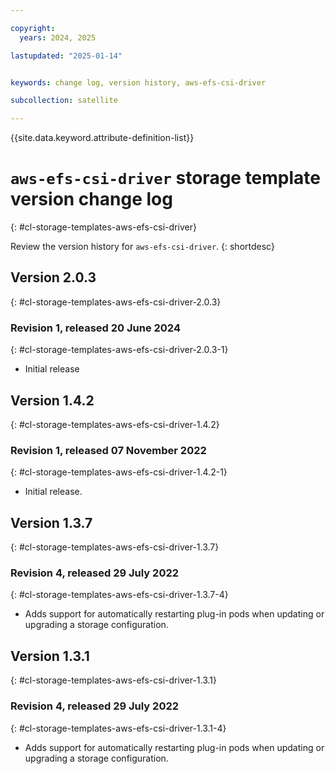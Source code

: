 ```yaml
---

copyright:
  years: 2024, 2025

lastupdated: "2025-01-14"


keywords: change log, version history, aws-efs-csi-driver

subcollection: satellite

---
```


{{site.data.keyword.attribute-definition-list}}

<!-- The content in this topic is auto-generated except for reuse-snippets indicated with {[ ]}. -->


# `aws-efs-csi-driver` storage template version change log
{: #cl-storage-templates-aws-efs-csi-driver}

Review the version history for `aws-efs-csi-driver`.
{: shortdesc}



## Version 2.0.3
{: #cl-storage-templates-aws-efs-csi-driver-2.0.3}


### Revision 1, released 20 June 2024
{: #cl-storage-templates-aws-efs-csi-driver-2.0.3-1}

- Initial release



## Version 1.4.2
{: #cl-storage-templates-aws-efs-csi-driver-1.4.2}


### Revision 1, released 07 November 2022
{: #cl-storage-templates-aws-efs-csi-driver-1.4.2-1}

- Initial release.



## Version 1.3.7
{: #cl-storage-templates-aws-efs-csi-driver-1.3.7}


### Revision 4, released 29 July 2022
{: #cl-storage-templates-aws-efs-csi-driver-1.3.7-4}

- Adds support for automatically restarting plug-in pods when updating or upgrading a storage configuration.



## Version 1.3.1
{: #cl-storage-templates-aws-efs-csi-driver-1.3.1}


### Revision 4, released 29 July 2022
{: #cl-storage-templates-aws-efs-csi-driver-1.3.1-4}

- Adds support for automatically restarting plug-in pods when updating or upgrading a storage configuration.
